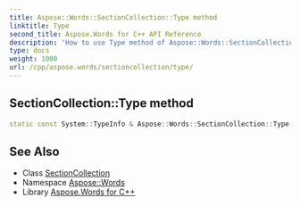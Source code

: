 ```yaml
---
title: Aspose::Words::SectionCollection::Type method
linktitle: Type
second_title: Aspose.Words for C++ API Reference
description: 'How to use Type method of Aspose::Words::SectionCollection class in C++.'
type: docs
weight: 1000
url: /cpp/aspose.words/sectioncollection/type/
---
```

## SectionCollection::Type method




```cpp
static const System::TypeInfo & Aspose::Words::SectionCollection::Type()
```

## See Also

* Class [SectionCollection](../)
* Namespace [Aspose::Words](../../)
* Library [Aspose.Words for C++](../../../)
